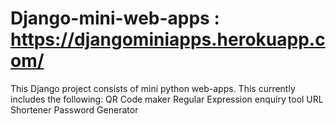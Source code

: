 # Django-mini-web-apps : https://djangominiapps.herokuapp.com/
This Django project consists of mini python web-apps.
This currently includes the following:
QR Code maker
Regular Expression enquiry tool
URL Shortener
Password Generator
